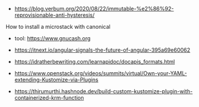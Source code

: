 - https://blog.verbum.org/2020/08/22/immutable-%e2%86%92-reprovisionable-anti-hysteresis/

How to install a microstack with canonical 

- tool: https://www.gnucash.org

- https://itnext.io/angular-signals-the-future-of-angular-395a69e60062

- https://idratherbewriting.com/learnapidoc/docapis_formats.html
- https://www.openstack.org/videos/summits/virtual/Own-your-YAML-extending-Kustomize-via-Plugins
- https://thirumurthi.hashnode.dev/build-custom-kustomize-plugin-with-containerized-krm-function
